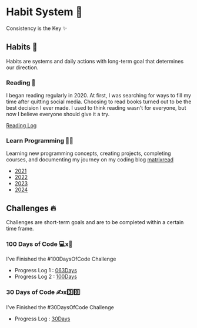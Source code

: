 # Habit System 🧭

Consistency is the Key ✨

## Habits 📅

Habits are systems and daily actions with long-term goal that determines our direction.

### Reading 📖

I began reading regularly in 2020. At first, I was searching for ways to fill my time after quitting social media. Choosing to read books turned out to be the best decision I ever made. I used to think reading wasn't for everyone, but now I believe everyone should give it a try.

[Reading Log](https://github.com/abhiramready/Habit-System/blob/main/Habits/Reading/Reading-Log.md)

### Learn Programming 👨‍💻

Learning new programming concepts, creating projects, completing courses, and documenting my journey on my coding blog [matrixread](https://matrixread.com/)

* [2021](https://github.com/abhiramready/Habit-System/blob/main/Habits/LearnProgramming/2021.md)
* [2022](https://github.com/abhiramready/Habit-System/blob/main/Habits/LearnProgramming/2022.md)
* [2023](https://github.com/abhiramready/Habit-System/blob/main/Habits/LearnProgramming/2023.md)
* [2024](https://github.com/abhiramready/Habit-System/blob/main/Habits/LearnProgramming/2024.md)

## Challenges 🔥

Challenges are short-term goals and are to be completed within a certain time frame.

### 100 Days of Code 💻x💯

I've Finished the #100DaysOfCode Challenge 
* Progress Log 1 : [063Days](https://github.com/abhiramready/Habit-System/blob/main/Challenges/100DaysOfCode/1-100DaysOfCode.md)
* Progress Log 2 : [100Days](https://github.com/abhiramready/Habit-System/blob/main/Challenges/100DaysOfCode/2-100DaysOfCode.md)

### 30 Days of Code ✍x3️⃣0️⃣

I've Finished the #30DaysOfCode Challenge
* Progress Log : [30Days](https://github.com/abhiramready/Habit-System/blob/main/Challenges/30DaysOfCode/1-30DaysOfCode.md)
